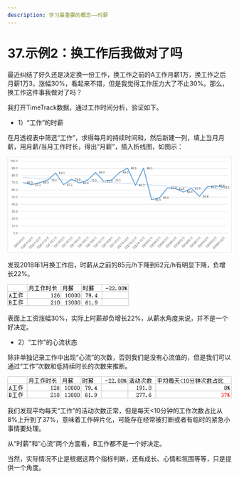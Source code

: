 ```yaml
---
description: 学习最重要的概念——时薪
---
```


# 37.示例2：换工作后我做对了吗

最近纠结了好久还是决定换一份工作，换工作之前的A工作月薪1万，换工作之后月薪1万3，涨幅30%，看起来不错，但是我觉得工作压力大了不止30%。那么，换工作这件事我做对了吗？

我打开TimeTrack数据，通过工作时间分析，验证如下。

* 1）“工作”的时薪

在月透视表中筛选“工作”，求得每月的持续时间和，然后新建一列，填上当月月薪，用月薪/当月工作时长，得出“月薪”，插入折线图，如图示：

![](../.gitbook/assets/tu-pian%20%2896%29.png)

发现2018年1月换工作后，时薪从之前的85元/h下降到62元/h有明显下降，负增长22%。

![](../.gitbook/assets/tu-pian%20%2873%29.png)

表面上工资涨幅30%，实际上时薪却负增长22%，从薪水角度来说，并不是一个好决定。

* 2）“工作”的心流状态

除非单独记录工作中出现“心流”的次数，否则我们是没有心流值的，但是我们可以通过“工作”次数和低持续时长的次数来推断。

![](../.gitbook/assets/tu-pian%20%28146%29.png)

我们发现平均每天“工作”的活动次数正常，但是每天&lt;10分钟的工作次数占比从8%上升到了37%，意味着工作碎片化，可能存在经常被打断或者有临时的紧急小事情要处理。

从“时薪”和“心流”两个方面看，B工作都不是一个好决定。

当然，实际情况不止是根据这两个指标判断，还有成长、心情和氛围等等，只是提供一个角度。

